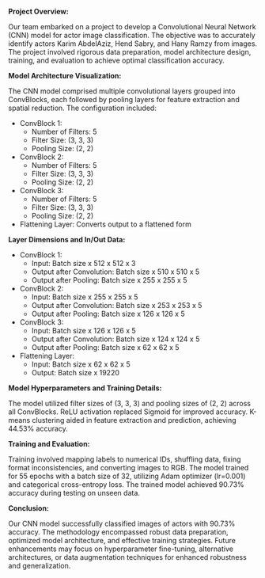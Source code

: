 

**Project Overview:**

Our team embarked on a project to develop a Convolutional Neural Network (CNN) model for actor image classification. The objective was to accurately identify actors Karim AbdelAziz, Hend Sabry, and Hany Ramzy from images. The project involved rigorous data preparation, model architecture design, training, and evaluation to achieve optimal classification accuracy.



**Model Architecture Visualization:**

The CNN model comprised multiple convolutional layers grouped into ConvBlocks, each followed by pooling layers for feature extraction and spatial reduction. The configuration included:

- ConvBlock 1:
  - Number of Filters: 5
  - Filter Size: (3, 3, 3)
  - Pooling Size: (2, 2)
- ConvBlock 2:
  - Number of Filters: 5
  - Filter Size: (3, 3, 3)
  - Pooling Size: (2, 2)
- ConvBlock 3:
  - Number of Filters: 5
  - Filter Size: (3, 3, 3)
  - Pooling Size: (2, 2)
- Flattening Layer: Converts output to a flattened form

**Layer Dimensions and In/Out Data:**

- ConvBlock 1:
  - Input: Batch size x 512 x 512 x 3
  - Output after Convolution: Batch size x 510 x 510 x 5
  - Output after Pooling: Batch size x 255 x 255 x 5
- ConvBlock 2:
  - Input: Batch size x 255 x 255 x 5
  - Output after Convolution: Batch size x 253 x 253 x 5
  - Output after Pooling: Batch size x 126 x 126 x 5
- ConvBlock 3:
  - Input: Batch size x 126 x 126 x 5
  - Output after Convolution: Batch size x 124 x 124 x 5
  - Output after Pooling: Batch size x 62 x 62 x 5
- Flattening Layer:
  - Input: Batch size x 62 x 62 x 5
  - Output: Batch size x 19220

**Model Hyperparameters and Training Details:**

The model utilized filter sizes of (3, 3, 3) and pooling sizes of (2, 2) across all ConvBlocks. ReLU activation replaced Sigmoid for improved accuracy. K-means clustering aided in feature extraction and prediction, achieving 44.53% accuracy.

**Training and Evaluation:**

Training involved mapping labels to numerical IDs, shuffling data, fixing format inconsistencies, and converting images to RGB. The model trained for 55 epochs with a batch size of 32, utilizing Adam optimizer (lr=0.001) and categorical cross-entropy loss. The trained model achieved 90.73% accuracy during testing on unseen data.

**Conclusion:**

Our CNN model successfully classified images of actors with 90.73% accuracy. The methodology encompassed robust data preparation, optimized model architecture, and effective training strategies. Future enhancements may focus on hyperparameter fine-tuning, alternative architectures, or data augmentation techniques for enhanced robustness and generalization.
